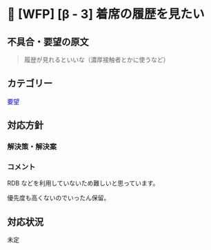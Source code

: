 # 🌳 [WFP] [β - 3] 着席の履歴を見たい

## 不具合・要望の原文

> 履歴が見れるといいな（濃厚接触者とかに使うなど）

## カテゴリー

<span style="color: blue;">要望</span>



## 対応方針

### 解決策・解決案





### コメント

RDB などを利用していないため難しいと思っています。

優先度も高くないのでいったん保留。



## 対応状況

未定